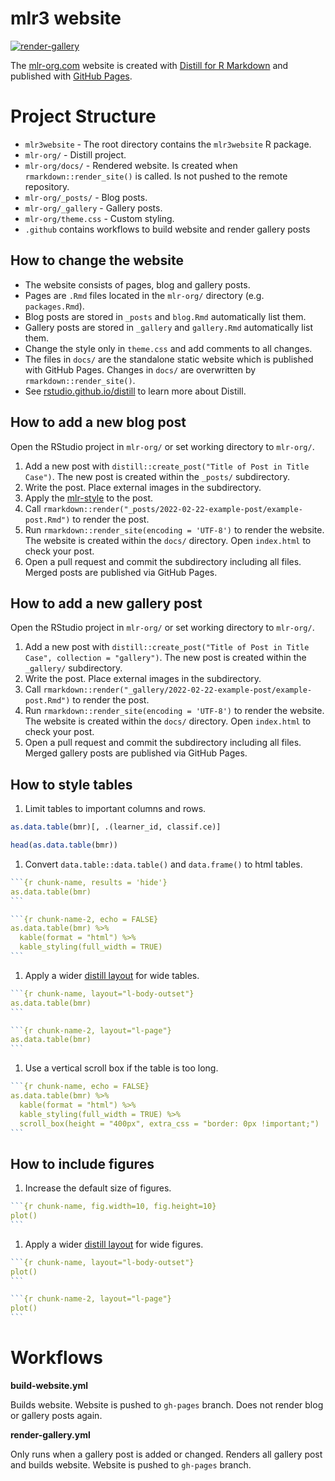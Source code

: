 # mlr3 website

[![render-gallery](https://github.com/mlr-org/mlr3website/actions/workflows/render-gallery.yml/badge.svg?branch=main)](https://github.com/mlr-org/mlr3website/actions/workflows/render-gallery.yml)

The [mlr-org.com](https://mlr-org.com/) website is created with [Distill for R Markdown](https://rstudio.github.io/distill/website.html) and published with [GitHub Pages](https://docs.github.com/en/pages).

# Project Structure

* `mlr3website` - The root directory contains the `mlr3website` R package.
* `mlr-org/` - Distill project.
* `mlr-org/docs/` - Rendered website. Is created when `rmarkdown::render_site()` is called. Is not pushed to the remote repository.
* `mlr-org/_posts/` - Blog posts.
* `mlr-org/_gallery` - Gallery posts.
* `mlr-org/theme.css` - Custom styling.
* `.github` contains workflows to build website and render gallery posts

## How to change the website

* The website consists of pages, blog and gallery posts.
* Pages are `.Rmd` files located in the `mlr-org/` directory (e.g. `packages.Rmd`).
* Blog posts are stored in `_posts` and `blog.Rmd` automatically list them.
* Gallery posts are stored in `_gallery` and `gallery.Rmd` automatically list them.
* Change the style only in `theme.css` and add comments to all changes.
* The files in `docs/` are the standalone static website which is published with GitHub Pages.
Changes in `docs/` are overwritten by `rmarkdown::render_site()`.
* See [rstudio.github.io/distill](https://rstudio.github.io/distill/) to learn more about Distill.

## How to add a new blog post

Open the RStudio project in `mlr-org/` or set working directory to `mlr-org/`.

1. Add a new post with `distill::create_post("Title of Post in Title Case")`.
The new post is created within the `_posts/` subdirectory.
1. Write the post.
Place external images in the subdirectory.
1. Apply the [mlr-style](https://github.com/mlr-org/mlr3/wiki/Style-Guide#styler-mlr-style) to the post.
1. Call `rmarkdown::render("_posts/2022-02-22-example-post/example-post.Rmd")` to render the post.
1. Run `rmarkdown::render_site(encoding = 'UTF-8')` to render the website.
The website is created within the `docs/` directory.
Open `index.html` to check your post.
1. Open a pull request and commit the subdirectory including all files.
Merged posts are published via GitHub Pages.

## How to add a new gallery post

Open the RStudio project in `mlr-org/` or set working directory to `mlr-org/`.

1. Add a new post with `distill::create_post("Title of Post in Title Case", collection = "gallery")`.
The new post is created within the `_gallery/` subdirectory.
1. Write the post.
Place external images in the subdirectory.
1. Call `rmarkdown::render("_gallery/2022-02-22-example-post/example-post.Rmd")` to render the post.
1. Run `rmarkdown::render_site(encoding = 'UTF-8')` to render the website.
The website is created within the `docs/` directory.
Open `index.html` to check your post.
1. Open a pull request and commit the subdirectory including all files.
Merged gallery posts are published via GitHub Pages.

## How to style tables

1. Limit tables to important columns and rows.

```r
as.data.table(bmr)[, .(learner_id, classif.ce)]

head(as.data.table(bmr))
```


1. Convert `data.table::data.table()` and `data.frame()` to html tables.


````r
```{r chunk-name, results = 'hide'}
as.data.table(bmr)
```

```{r chunk-name-2, echo = FALSE}
as.data.table(bmr) %>%
  kable(format = "html") %>%
  kable_styling(full_width = TRUE)
```
````

1. Apply a wider [distill layout](https://rstudio.github.io/distill/figures.html) for wide tables.


````r
```{r chunk-name, layout="l-body-outset"}
as.data.table(bmr)
```

```{r chunk-name-2, layout="l-page"}
as.data.table(bmr)
```
````

1. Use a vertical scroll box if the table is too long.

````r
```{r chunk-name, echo = FALSE}
as.data.table(bmr) %>%
  kable(format = "html") %>%
  kable_styling(full_width = TRUE) %>%
  scroll_box(height = "400px", extra_css = "border: 0px !important;")
```
````

## How to include figures

1. Increase the default size of figures.

````r
```{r chunk-name, fig.width=10, fig.height=10}
plot()
```
````

1. Apply a wider [distill layout](https://rstudio.github.io/distill/figures.html) for wide figures.


````r
```{r chunk-name, layout="l-body-outset"}
plot()
```

```{r chunk-name-2, layout="l-page"}
plot()
```
````

# Workflows

**build-website.yml**

Builds website.
Website is pushed to `gh-pages` branch.
Does not render blog or gallery posts again.

**render-gallery.yml**

Only runs when a gallery post is added or changed.
Renders all gallery post and builds website.
Website is pushed to `gh-pages` branch.
